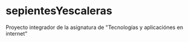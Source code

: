 # sepientesYescaleras
Proyecto integrador de la asignatura de "Tecnologías y aplicaciónes en internet"
